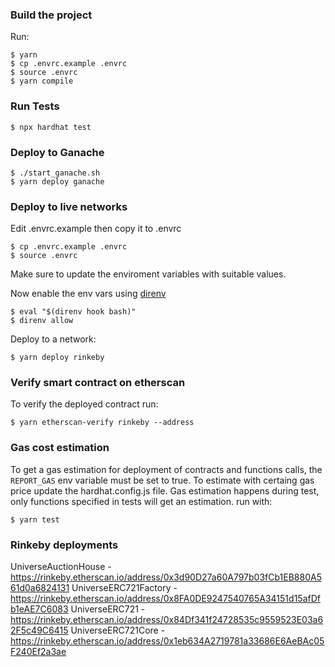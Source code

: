 ### Build the project

Run:

```
$ yarn
$ cp .envrc.example .envrc
$ source .envrc
$ yarn compile
```

### Run Tests

```
$ npx hardhat test
```

### Deploy to Ganache

```
$ ./start_ganache.sh
$ yarn deploy ganache
```

### Deploy to live networks

Edit .envrc.example then copy it to .envrc

```
$ cp .envrc.example .envrc
$ source .envrc
```

Make sure to update the enviroment variables with suitable values.

Now enable the env vars using [direnv](https://direnv.net/docs/installation.html)

```
$ eval "$(direnv hook bash)"
$ direnv allow
```

Deploy to a network:

```
$ yarn deploy rinkeby
```

### Verify smart contract on etherscan

To verify the deployed contract run:

```
$ yarn etherscan-verify rinkeby --address
```

### Gas cost estimation

To get a gas estimation for deployment of contracts and functions calls, the `REPORT_GAS` env variable must be set to true. To estimate with certaing gas price update the hardhat.config.js file. Gas estimation happens during test, only functions specified in tests will get an estimation. run with:

```
$ yarn test
```

### Rinkeby deployments

UniverseAuctionHouse - https://rinkeby.etherscan.io/address/0x3d90D27a60A797b03fCb1EB880A561d0a6824131
UniverseERC721Factory - https://rinkeby.etherscan.io/address/0x8FA0DE9247540765A34151d15afDfb1eAE7C6083
UniverseERC721 - https://rinkeby.etherscan.io/address/0x84Df341f24728535c9559523E03a62F5c49C6415
UniverseERC721Core - https://rinkeby.etherscan.io/address/0x1eb634A2719781a33686E6AeBAc05F240Ef2a3ae